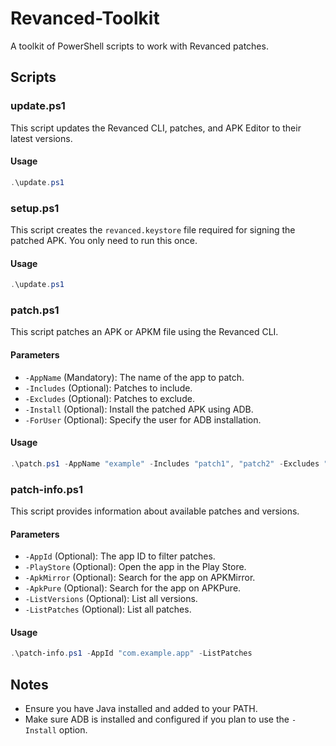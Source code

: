 # Revanced-Toolkit

A toolkit of PowerShell scripts to work with Revanced patches.

## Scripts

### update.ps1

This script updates the Revanced CLI, patches, and APK Editor to their latest versions.

#### Usage

```powershell
.\update.ps1
```

### setup.ps1

This script creates the `revanced.keystore` file required for signing the patched APK. You only need to run this once.

#### Usage

```powershell
.\update.ps1
```

### patch.ps1

This script patches an APK or APKM file using the Revanced CLI.

#### Parameters

- `-AppName` (Mandatory): The name of the app to patch.
- `-Includes` (Optional): Patches to include.
- `-Excludes` (Optional): Patches to exclude.
- `-Install` (Optional): Install the patched APK using ADB.
- `-ForUser` (Optional): Specify the user for ADB installation.

#### Usage

```powershell
.\patch.ps1 -AppName "example" -Includes "patch1", "patch2" -Excludes "patch3" -Install -ForUser 0
```

### patch-info.ps1

This script provides information about available patches and versions.

#### Parameters

- `-AppId` (Optional): The app ID to filter patches.
- `-PlayStore` (Optional): Open the app in the Play Store.
- `-ApkMirror` (Optional): Search for the app on APKMirror.
- `-ApkPure` (Optional): Search for the app on APKPure.
- `-ListVersions` (Optional): List all versions.
- `-ListPatches` (Optional): List all patches.

#### Usage

```powershell
.\patch-info.ps1 -AppId "com.example.app" -ListPatches
```

## Notes

- Ensure you have Java installed and added to your PATH.
- Make sure ADB is installed and configured if you plan to use the `-Install` option.
